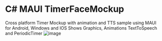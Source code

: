 # C# MAUI TimerFaceMockup
Cross platform Timer Mockup with animation and TTS sample using MAUI for Android, Windows and IOS
Shows Graphics, Animations TextToSpeech and PeriodicTimer
![image](https://user-images.githubusercontent.com/2603287/179166792-679179a0-3896-44b9-95da-a91593eb410f.png)
